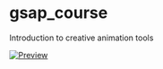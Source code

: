 # gsap_course
Introduction to creative animation tools


[![Preview](http://alessandrodev.com/imagens/Animation.gif)](http://alessandrodev.com/imagens/Animation.gif)
